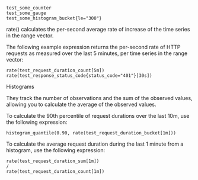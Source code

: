 
```promql
test_some_counter
test_some_gauge
test_some_histogram_bucket{le="300"}
```

rate() calculates the per-second average rate
of increase of the time series in the range vector.

The following example expression returns
the per-second rate of HTTP requests as measured
over the last 5 minutes, per time series
in the range vector:

```promql
rate(test_request_duration_count[5m])
rate(test_response_status_code{status_code="401"}[30s])
```

Histograms

They track the number of observations
and the sum of the observed values,
allowing you to calculate the average 
of the observed values.


To calculate the 90th percentile of request durations
over the last 10m, use the following expression:

```promql
histogram_quantile(0.90, rate(test_request_duration_bucket[1m]))
```

To calculate the average request duration
during the last 1 minute from a histogram,
use the following expression:

```promql
rate(test_request_duration_sum[1m])
/
rate(test_request_duration_count[1m])
```
